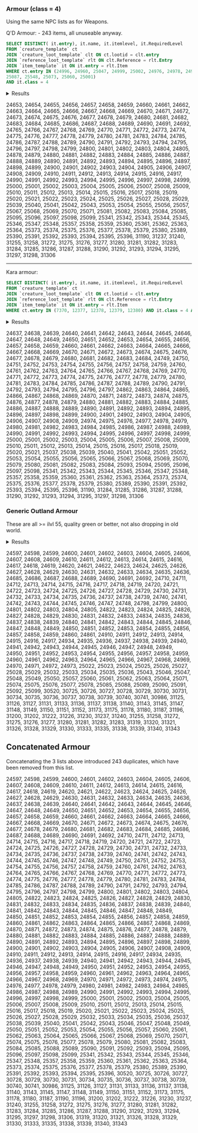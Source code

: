 ### Armour (class = 4)

Using the same NPC lists as for Weapons.

Q'D Armour: - 243 items, all unuseable anyway.
```SQL
SELECT DISTINCT( it.entry), it.name, it.itemlevel, it.RequiredLevel
FROM `creature_template` ct
JOIN `creature_loot_template` clt ON ct.lootid = clt.entry
JOIN `reference_loot_template` rlt ON clt.Reference = rlt.Entry
JOIN `item_template` it ON it.entry = rlt.Item
WHERE ct.entry IN (24996, 24960, 25047, 24999, 25002, 24976, 24978, 24979, 25063, 
25087, 25548, 25073, 25060, 25001)
AND it.class = 4 
```

<details>
<summary>Results</summary>

---
| entry | name | itemlevel | RequiredLevel | 
| ---: | --- | ---: | ---: | 
| 24653 | Consortium Sash | 108 | 66 | 
| 24654 | Consortium Boot | 108 | 66 | 
| 24655 | Consortium Robe | 108 | 66 | 
| 24656 | Consortium Gloves | 108 | 66 | 
| 24657 | Consortium Hood | 108 | 66 | 
| 24658 | Consortium Pants | 108 | 66 | 
| 24659 | Consortium Mantle | 108 | 66 | 
| 24660 | Consortium Bracer | 108 | 66 | 
| 24661 | Shadow Council Chain | 111 | 67 | 
| 24662 | Shadow Council Boots | 111 | 67 | 
| 24663 | Shadow Council Tunic | 111 | 67 | 
| 24664 | Shadow Council Gloves | 111 | 67 | 
| 24665 | Shadow Council Cowl | 111 | 67 | 
| 24666 | Shadow Council Pants | 111 | 67 | 
| 24667 | Shadow Council Mantle | 111 | 67 | 
| 24668 | Shadow Council Bracer | 111 | 67 | 
| 24669 | Eldr'naan Belt | 114 | 68 | 
| 24670 | Eldr'naan Boots | 114 | 68 | 
| 24671 | Eldr'naan Jerkin | 114 | 68 | 
| 24672 | Eldr'naan Gloves | 114 | 68 | 
| 24673 | Eldr'naan Hood | 114 | 68 | 
| 24674 | Eldr'naan Pants | 114 | 68 | 
| 24675 | Eldr'naan Shoulderpads | 114 | 68 | 
| 24676 | Eldr'naan Bracelets | 114 | 68 | 
| 24677 | Archmage Belt | 117 | 69 | 
| 24678 | Archmage Slippers | 117 | 69 | 
| 24679 | Archmage Robe | 117 | 69 | 
| 24680 | Archmage Gloves | 117 | 69 | 
| 24681 | Archmage Headpiece | 117 | 69 | 
| 24682 | Archmage Pants | 117 | 69 | 
| 24683 | Archmage Mantle | 117 | 69 | 
| 24684 | Archmage Bracelets | 117 | 69 | 
| 24685 | Elementalist Belt | 120 | 70 | 
| 24686 | Elementalist Boots | 120 | 70 | 
| 24687 | Elementalist Tunic | 120 | 70 | 
| 24688 | Elementalist Gloves | 120 | 70 | 
| 24689 | Elementalist Skullcap | 120 | 70 | 
| 24690 | Elementalist Leggings | 120 | 70 | 
| 24691 | Elementalist Mantle | 120 | 70 | 
| 24692 | Elementalist Bracelets | 120 | 70 | 
| 24765 | Clefthoof Belt | 108 | 66 | 
| 24766 | Clefthoof Wanderboots | 108 | 66 | 
| 24767 | Clefthoof Hidemantle | 108 | 66 | 
| 24768 | Clefthoof Gloves | 108 | 66 | 
| 24769 | Clefthoof Cover | 108 | 66 | 
| 24770 | Clefthoof Britches | 108 | 66 | 
| 24771 | Clefthoof Shoulderguards | 108 | 66 | 
| 24772 | Clefthoof Bracers | 108 | 66 | 
| 24773 | Boneshredder Belt | 111 | 67 | 
| 24774 | Boneshredder Boots | 111 | 67 | 
| 24775 | Boneshredder Jerkin | 111 | 67 | 
| 24776 | Boneshredder Gloves | 111 | 67 | 
| 24777 | Boneshredder Skullcap | 111 | 67 | 
| 24778 | Boneshredder Britches | 111 | 67 | 
| 24779 | Boneshredder Shoulderguards | 111 | 67 | 
| 24780 | Boneshredder Wristguards | 111 | 67 | 
| 24781 | Murkblood Belt | 114 | 68 | 
| 24783 | Murkblood Boots | 114 | 68 | 
| 24784 | Murkblood Chestpiece | 114 | 68 | 
| 24785 | Murkblood Gloves | 114 | 68 | 
| 24786 | Murkblood Cover | 114 | 68 | 
| 24787 | Murkblood Pants | 114 | 68 | 
| 24788 | Murkblood Shoulderguards | 114 | 68 | 
| 24789 | Murkblood Bracers | 114 | 68 | 
| 24790 | Expedition Girdle | 117 | 69 | 
| 24791 | Expedition Boots | 117 | 69 | 
| 24792 | Expedition Tunic | 117 | 69 | 
| 24793 | Expedition Gloves | 117 | 69 | 
| 24794 | Expedition Hood | 117 | 69 | 
| 24795 | Expedition Pants | 117 | 69 | 
| 24796 | Expedition Shoulderguards | 117 | 69 | 
| 24797 | Expedition Bracers | 117 | 69 | 
| 24798 | Dragonhawk Belt | 120 | 70 | 
| 24799 | Dragonhawk Boots | 120 | 70 | 
| 24800 | Dragonhawk Tunic | 120 | 70 | 
| 24801 | Dragonhawk Gloves | 120 | 70 | 
| 24802 | Dragonhawk Hat | 120 | 70 | 
| 24803 | Dragonhawk Pants | 120 | 70 | 
| 24804 | Dragonhawk Shoulderguards | 120 | 70 | 
| 24805 | Dragonhawk Bands | 120 | 70 | 
| 24878 | Der'izu Belt | 108 | 66 | 
| 24879 | Der'izu Greaves | 108 | 66 | 
| 24880 | Der'izu Chestpiece | 108 | 66 | 
| 24881 | Der'izu Fists | 108 | 66 | 
| 24882 | Der'izu Helm | 108 | 66 | 
| 24883 | Der'izu Legguards | 108 | 66 | 
| 24884 | Der'izu Spaulders | 108 | 66 | 
| 24885 | Der'izu Bracer | 108 | 66 | 
| 24886 | Skettis Belt | 111 | 67 | 
| 24887 | Skettis Footwraps | 111 | 67 | 
| 24888 | Skettis Chestpiece | 111 | 67 | 
| 24889 | Skettis Gauntlets | 111 | 67 | 
| 24890 | Skettis Helmet | 111 | 67 | 
| 24891 | Skettis Legguards | 111 | 67 | 
| 24892 | Skettis Spaulders | 111 | 67 | 
| 24893 | Skettis Bracer | 111 | 67 | 
| 24894 | Sundered Waistband | 114 | 68 | 
| 24895 | Sundered Footwraps | 114 | 68 | 
| 24896 | Sundered Chestpiece | 114 | 68 | 
| 24897 | Sundered Gauntlets | 114 | 68 | 
| 24898 | Sundered Helmet | 114 | 68 | 
| 24899 | Sundered Legguards | 114 | 68 | 
| 24900 | Sundered Spaulders | 114 | 68 | 
| 24901 | Tortured Bracer | 114 | 68 | 
| 24902 | Talhide Stitched-Belt | 117 | 69 | 
| 24903 | Talhide Lined-Boots | 117 | 69 | 
| 24904 | Talhide Chestpiece | 117 | 69 | 
| 24905 | Talhide Lined-Gloves | 117 | 69 | 
| 24906 | Talhide Helmet | 117 | 69 | 
| 24907 | Talhide Lined-Leggings | 117 | 69 | 
| 24908 | Talhide Shoulderguards | 117 | 69 | 
| 24909 | Talhide Lined-Bracers | 117 | 69 | 
| 24910 | Netherstorm Belt | 120 | 70 | 
| 24911 | Netherstorm Greaves | 120 | 70 | 
| 24912 | Netherstorm Chestpiece | 120 | 70 | 
| 24913 | Netherstorm Gauntlets | 120 | 70 | 
| 24914 | Netherstorm Helm | 120 | 70 | 
| 24915 | Netherstorm Legguards | 120 | 70 | 
| 24916 | Netherstorm Shoulderguards | 120 | 70 | 
| 24917 | Netherstorm Bracer | 120 | 70 | 
| 24990 | Warmaul Belt | 108 | 66 | 
| 24991 | Warmaul Greaves | 108 | 66 | 
| 24992 | Warmaul Breastplate | 108 | 66 | 
| 24993 | Warmaul Gloves | 108 | 66 | 
| 24994 | Warmaul Helmet | 108 | 66 | 
| 24995 | Warmaul Legplates | 108 | 66 | 
| 24996 | Warmaul Epaulets | 108 | 66 | 
| 24997 | Warmaul Vambraces | 108 | 66 | 
| 24998 | Bloodfist Girdle | 111 | 67 | 
| 24999 | Bloodfist Greaves | 111 | 67 | 
| 25000 | Bloodfist Breastplate | 111 | 67 | 
| 25001 | Bloodfist Gloves | 111 | 67 | 
| 25002 | Bloodfist Helmet | 111 | 67 | 
| 25003 | Bloodfist Legplates | 111 | 67 | 
| 25004 | Bloodfist Epaulets | 111 | 67 | 
| 25005 | Bloodfist Vambraces | 111 | 67 | 
| 25006 | Conqueror's Girdle | 114 | 68 | 
| 25007 | Conqueror's Greaves | 114 | 68 | 
| 25008 | Conqueror's Breastplate | 114 | 68 | 
| 25009 | Conqueror's Gauntlets | 114 | 68 | 
| 25010 | Conqueror's Helmet | 114 | 68 | 
| 25011 | Conqueror's Legplates | 114 | 68 | 
| 25012 | Conqueror's Epaulets | 114 | 68 | 
| 25013 | Conqueror's Vambraces | 114 | 68 | 
| 25014 | Shattered Hand Belt | 117 | 69 | 
| 25015 | Shattered Hand Sabatons | 117 | 69 | 
| 25016 | Shattered Hand Breastplate | 117 | 69 | 
| 25017 | Shattered Hand Gauntlets | 117 | 69 | 
| 25018 | Shattered Hand Helmet | 117 | 69 | 
| 25019 | Shattered Hand Legplates | 117 | 69 | 
| 25020 | Shattered Hand Epaulets | 117 | 69 | 
| 25021 | Shattered Hand Vambraces | 117 | 69 | 
| 25022 | Warlord's Iron-Girdle | 120 | 70 | 
| 25023 | Warlord's Sabatons | 120 | 70 | 
| 25024 | Warlord's Iron-Breastplate | 120 | 70 | 
| 25025 | Warlord's Iron-Gauntlets | 120 | 70 | 
| 25026 | Warlord's Iron-Helm | 120 | 70 | 
| 25027 | Warlord's Iron-Legplates | 120 | 70 | 
| 25028 | Warlord's Iron-Epaulets | 120 | 70 | 
| 25029 | Warlord's Iron-Vambraces | 120 | 70 | 
| 25039 | Farseer Cloak | 108 | 66 | 
| 25040 | Murkblood Cape | 111 | 67 | 
| 25041 | Ambusher's Cloak | 114 | 68 | 
| 25042 | Nether Cloak | 117 | 69 | 
| 25043 | Amber Cape | 120 | 70 | 
| 25053 | Lazuli Ring | 108 | 66 | 
| 25054 | Sodalite Band | 111 | 67 | 
| 25055 | Alexandrite Ring | 114 | 68 | 
| 25056 | Almandine Ring | 117 | 69 | 
| 25057 | Amber Band | 120 | 70 | 
| 25067 | Diopside Beads | 108 | 66 | 
| 25068 | Kunzite Necklace | 111 | 67 | 
| 25069 | Epidote Stone Necklace | 114 | 68 | 
| 25070 | Coral Beads | 117 | 69 | 
| 25071 | Tanzanite Pendant | 120 | 70 | 
| 25081 | Bayeaux Shield | 108 | 66 | 
| 25082 | Fel-Iron Shield | 111 | 67 | 
| 25083 | Smouldering Shield | 114 | 68 | 
| 25084 | Zeth'Gor Shield | 117 | 69 | 
| 25085 | Dragonscale Shield | 120 | 70 | 
| 25095 | Archmage Orb | 108 | 66 | 
| 25096 | Elementalist Star | 111 | 67 | 
| 25097 | Astralaan Orb | 114 | 68 | 
| 25098 | Tuurik Torch | 117 | 69 | 
| 25099 | Draenei Crystal Rod | 120 | 70 | 
| 25341 | Dilapidated Cloth Belt | 72 | 67 | 
| 25342 | Dilapidated Cloth Boots | 72 | 67 | 
| 25343 | Dilapidated Cloth Bracers | 72 | 67 | 
| 25344 | Dilapidated Cloth Gloves | 72 | 67 | 
| 25345 | Dilapidated Cloth Hat | 72 | 67 | 
| 25346 | Dilapidated Cloth Pants | 72 | 67 | 
| 25347 | Dilapidated Cloth Shoulderpads | 72 | 67 | 
| 25348 | Dilapidated Cloth Vest | 72 | 67 | 
| 25357 | Decaying Leather Armor | 72 | 67 | 
| 25358 | Decaying Leather Belt | 72 | 67 | 
| 25359 | Decaying Leather Boots | 72 | 67 | 
| 25360 | Decaying Leather Bracers | 72 | 67 | 
| 25361 | Decaying Leather Gloves | 72 | 67 | 
| 25362 | Decaying Leather Helmet | 72 | 67 | 
| 25363 | Decaying Leather Pants | 72 | 67 | 
| 25364 | Decaying Leather Shoulderpads | 72 | 67 | 
| 25373 | Corroded Mail Armor | 72 | 67 | 
| 25374 | Corroded Mail Belt | 72 | 67 | 
| 25375 | Corroded Mail Boots | 72 | 67 | 
| 25376 | Corroded Mail Bracers | 72 | 67 | 
| 25377 | Corroded Mail Circlet | 72 | 67 | 
| 25378 | Corroded Mail Gloves | 72 | 67 | 
| 25379 | Corroded Mail Pants | 72 | 67 | 
| 25380 | Corroded Mail Shoulderpads | 72 | 67 | 
| 25389 | Deteriorating Plate Belt | 72 | 67 | 
| 25390 | Deteriorating Plate Boots | 72 | 67 | 
| 25391 | Deteriorating Plate Bracers | 72 | 67 | 
| 25392 | Deteriorating Plate Chestpiece | 72 | 67 | 
| 25393 | Deteriorating Plate Gloves | 72 | 67 | 
| 25394 | Deteriorating Plate Helmet | 72 | 67 | 
| 25395 | Deteriorating Plate Pants | 72 | 67 | 
| 25396 | Deteriorating Plate Shoulderpads | 72 | 67 | 
| 31190 | The Dreamer's Shoulderpads | 97 | 68 | 
| 31237 | Elekk Hide Leggings | 103 | 66 | 
| 31240 | Scales of the Beast | 103 | 66 | 
| 31255 | Cloak of the Craft | 103 | 66 | 
| 31258 | Band of Sorrow | 103 | 66 | 
| 31272 | Crown of Endless Knowledge | 103 | 66 | 
| 31275 | Necklace of Trophies | 106 | 67 | 
| 31276 | Boots of Zealotry | 106 | 67 | 
| 31277 | Pathfinder's Band | 106 | 67 | 
| 31280 | Thundercaller's Gauntlets | 106 | 67 | 
| 31281 | Mask of Veiled Death | 106 | 67 | 
| 31282 | Shroud of Spiritual Purity | 106 | 67 | 
| 31283 | Sash of Sealed Fate | 106 | 67 | 
| 31284 | Bracers of Recklessness | 109 | 68 | 
| 31285 | Chestguard of the Talon | 109 | 68 | 
| 31286 | Breastplate of Rapid Striking | 109 | 68 | 
| 31287 | Draenei Honor Guard Shield | 109 | 68 | 
| 31288 | The Master's Treads | 109 | 68 | 
| 31290 | Band of Dominion | 109 | 70 | 
| 31292 | Crystal Pulse Shield | 112 | 69 | 
| 31293 | Girdle of Gale Force | 112 | 69 | 
| 31294 | Pauldrons of Surging Mana | 112 | 69 | 
| 31295 | Chestguard of the Dark Stalker | 112 | 69 | 
| 31297 | Robe of the Crimson Order | 112 | 69 | 
| 31298 | Legguards of the Shattered Hand | 115 | 70 | 
| 31306 | Leggings of the Sacred Crest | 115 | 70 | 

</details>

24653, 24654, 24655, 24656, 24657, 24658, 24659, 24660, 24661, 24662, 24663, 24664, 24665, 24666, 24667, 24668, 24669, 24670, 24671, 24672, 24673, 24674, 24675, 24676, 24677, 24678, 24679, 24680, 24681, 24682, 24683, 24684, 24685, 24686, 24687, 24688, 24689, 24690, 24691, 24692, 24765, 24766, 24767, 24768, 24769, 24770, 24771, 24772, 24773, 24774, 24775, 24776, 24777, 24778, 24779, 24780, 24781, 24783, 24784, 24785, 24786, 24787, 24788, 24789, 24790, 24791, 24792, 24793, 24794, 24795, 24796, 24797, 24798, 24799, 24800, 24801, 24802, 24803, 24804, 24805, 24878, 24879, 24880, 24881, 24882, 24883, 24884, 24885, 24886, 24887, 24888, 24889, 24890, 24891, 24892, 24893, 24894, 24895, 24896, 24897, 24898, 24899, 24900, 24901, 24902, 24903, 24904, 24905, 24906, 24907, 24908, 24909, 24910, 24911, 24912, 24913, 24914, 24915, 24916, 24917, 24990, 24991, 24992, 24993, 24994, 24995, 24996, 24997, 24998, 24999, 25000, 25001, 25002, 25003, 25004, 25005, 25006, 25007, 25008, 25009, 25010, 25011, 25012, 25013, 25014, 25015, 25016, 25017, 25018, 25019, 25020, 25021, 25022, 25023, 25024, 25025, 25026, 25027, 25028, 25029, 25039, 25040, 25041, 25042, 25043, 25053, 25054, 25055, 25056, 25057, 25067, 25068, 25069, 25070, 25071, 25081, 25082, 25083, 25084, 25085, 25095, 25096, 25097, 25098, 25099, 25341, 25342, 25343, 25344, 25345, 25346, 25347, 25348, 25357, 25358, 25359, 25360, 25361, 25362, 25363, 25364, 25373, 25374, 25375, 25376, 25377, 25378, 25379, 25380, 25389, 25390, 25391, 25392, 25393, 25394, 25395, 25396, 31190, 31237, 31240, 31255, 31258, 31272, 31275, 31276, 31277, 31280, 31281, 31282, 31283, 31284, 31285, 31286, 31287, 31288, 31290, 31292, 31293, 31294, 31295, 31297, 31298, 31306

<hr>

Kara armour:
```SQL
SELECT DISTINCT( it.entry), it.name, it.itemlevel, it.RequiredLevel
FROM `creature_template` ct
JOIN `creature_loot_template` clt ON ct.lootid = clt.entry
JOIN `reference_loot_template` rlt ON clt.Reference = rlt.Entry
JOIN `item_template` it ON it.entry = rlt.Item
WHERE ct.entry IN (7370, 12377, 12378, 12379, 12380) AND it.class = 4 AND it.entry >= 24637
```

<details>
<summary>Results</summary>

---
| entry | name | itemlevel | RequiredLevel | 
| ---: | --- | ---: | ---: | 
| 24637 | Mistyreed Belt | 102 | 64 | 
| 24638 | Mistyreed Boots | 102 | 64 | 
| 24639 | Mistyreed Tunic | 102 | 64 | 
| 24640 | Mistyreed Gloves | 102 | 64 | 
| 24641 | Mistyreed Hood | 102 | 64 | 
| 24642 | Mistyreed Pants | 102 | 64 | 
| 24643 | Mistyreed Shoulderpads | 102 | 64 | 
| 24644 | Mistyreed Bracers | 102 | 64 | 
| 24645 | Astralaan Belt | 105 | 65 | 
| 24646 | Astralaan Boots | 105 | 65 | 
| 24647 | Astralaan Robe | 105 | 65 | 
| 24648 | Astralaan Gloves | 105 | 65 | 
| 24649 | Astralaan Headdress | 105 | 65 | 
| 24650 | Astralaan Pants | 105 | 65 | 
| 24651 | Astralaan Shoulderpads | 105 | 65 | 
| 24652 | Astralaan Bracer | 105 | 65 | 
| 24653 | Consortium Sash | 108 | 66 | 
| 24654 | Consortium Boot | 108 | 66 | 
| 24655 | Consortium Robe | 108 | 66 | 
| 24656 | Consortium Gloves | 108 | 66 | 
| 24657 | Consortium Hood | 108 | 66 | 
| 24658 | Consortium Pants | 108 | 66 | 
| 24659 | Consortium Mantle | 108 | 66 | 
| 24660 | Consortium Bracer | 108 | 66 | 
| 24661 | Shadow Council Chain | 111 | 67 | 
| 24662 | Shadow Council Boots | 111 | 67 | 
| 24663 | Shadow Council Tunic | 111 | 67 | 
| 24664 | Shadow Council Gloves | 111 | 67 | 
| 24665 | Shadow Council Cowl | 111 | 67 | 
| 24666 | Shadow Council Pants | 111 | 67 | 
| 24667 | Shadow Council Mantle | 111 | 67 | 
| 24668 | Shadow Council Bracer | 111 | 67 | 
| 24669 | Eldr'naan Belt | 114 | 68 | 
| 24670 | Eldr'naan Boots | 114 | 68 | 
| 24671 | Eldr'naan Jerkin | 114 | 68 | 
| 24672 | Eldr'naan Gloves | 114 | 68 | 
| 24673 | Eldr'naan Hood | 114 | 68 | 
| 24674 | Eldr'naan Pants | 114 | 68 | 
| 24675 | Eldr'naan Shoulderpads | 114 | 68 | 
| 24676 | Eldr'naan Bracelets | 114 | 68 | 
| 24677 | Archmage Belt | 117 | 69 | 
| 24678 | Archmage Slippers | 117 | 69 | 
| 24679 | Archmage Robe | 117 | 69 | 
| 24680 | Archmage Gloves | 117 | 69 | 
| 24681 | Archmage Headpiece | 117 | 69 | 
| 24682 | Archmage Pants | 117 | 69 | 
| 24683 | Archmage Mantle | 117 | 69 | 
| 24684 | Archmage Bracelets | 117 | 69 | 
| 24749 | Daggerfen Belt | 102 | 64 | 
| 24750 | Daggerfen Boots | 102 | 64 | 
| 24751 | Daggerfen Battlevest | 102 | 64 | 
| 24752 | Daggerfen Gloves | 102 | 64 | 
| 24753 | Daggerfen Cowl | 102 | 64 | 
| 24754 | Daggerfen Stitchpants | 102 | 64 | 
| 24755 | Daggerfen Pauldrons | 102 | 64 | 
| 24756 | Daggerfen Bindings | 102 | 64 | 
| 24757 | Umbrafen Waistband | 105 | 65 | 
| 24758 | Umbrafen Boots | 105 | 65 | 
| 24759 | Umbrafen Tunic | 105 | 65 | 
| 24760 | Umbrafen Gloves | 105 | 65 | 
| 24761 | Umbrafen Cap | 105 | 65 | 
| 24762 | Umbrafen Britches | 105 | 65 | 
| 24763 | Umbrafen Shoulderguards | 105 | 65 | 
| 24764 | Umbrafen Bindings | 105 | 65 | 
| 24765 | Clefthoof Belt | 108 | 66 | 
| 24766 | Clefthoof Wanderboots | 108 | 66 | 
| 24767 | Clefthoof Hidemantle | 108 | 66 | 
| 24768 | Clefthoof Gloves | 108 | 66 | 
| 24769 | Clefthoof Cover | 108 | 66 | 
| 24770 | Clefthoof Britches | 108 | 66 | 
| 24771 | Clefthoof Shoulderguards | 108 | 66 | 
| 24772 | Clefthoof Bracers | 108 | 66 | 
| 24773 | Boneshredder Belt | 111 | 67 | 
| 24774 | Boneshredder Boots | 111 | 67 | 
| 24775 | Boneshredder Jerkin | 111 | 67 | 
| 24776 | Boneshredder Gloves | 111 | 67 | 
| 24777 | Boneshredder Skullcap | 111 | 67 | 
| 24778 | Boneshredder Britches | 111 | 67 | 
| 24779 | Boneshredder Shoulderguards | 111 | 67 | 
| 24780 | Boneshredder Wristguards | 111 | 67 | 
| 24781 | Murkblood Belt | 114 | 68 | 
| 24783 | Murkblood Boots | 114 | 68 | 
| 24784 | Murkblood Chestpiece | 114 | 68 | 
| 24785 | Murkblood Gloves | 114 | 68 | 
| 24786 | Murkblood Cover | 114 | 68 | 
| 24787 | Murkblood Pants | 114 | 68 | 
| 24788 | Murkblood Shoulderguards | 114 | 68 | 
| 24789 | Murkblood Bracers | 114 | 68 | 
| 24790 | Expedition Girdle | 117 | 69 | 
| 24791 | Expedition Boots | 117 | 69 | 
| 24792 | Expedition Tunic | 117 | 69 | 
| 24793 | Expedition Gloves | 117 | 69 | 
| 24794 | Expedition Hood | 117 | 69 | 
| 24795 | Expedition Pants | 117 | 69 | 
| 24796 | Expedition Shoulderguards | 117 | 69 | 
| 24797 | Expedition Bracers | 117 | 69 | 
| 24862 | Blood Knight Girdle | 102 | 64 | 
| 24863 | Blood Knight Boots | 102 | 64 | 
| 24864 | Blood Knight Breastplate | 102 | 64 | 
| 24865 | Blood Knight Gauntlets | 102 | 64 | 
| 24866 | Blood Knight Helm | 102 | 64 | 
| 24867 | Blood Knight Greaves | 102 | 64 | 
| 24868 | Blood Knight Pauldrons | 102 | 64 | 
| 24869 | Blood Knight Bracers | 102 | 64 | 
| 24870 | Ironspine Belt | 105 | 65 | 
| 24871 | Ironspine Greaves | 105 | 65 | 
| 24872 | Ironspine Chain Vest | 105 | 65 | 
| 24873 | Ironspine Gloves | 105 | 65 | 
| 24874 | Ironspine Helm | 105 | 65 | 
| 24875 | Ironspine Legguards | 105 | 65 | 
| 24876 | Ironspine Shoulderguards | 105 | 65 | 
| 24877 | Ironspine Bracelets | 105 | 65 | 
| 24878 | Der'izu Belt | 108 | 66 | 
| 24879 | Der'izu Greaves | 108 | 66 | 
| 24880 | Der'izu Chestpiece | 108 | 66 | 
| 24881 | Der'izu Fists | 108 | 66 | 
| 24882 | Der'izu Helm | 108 | 66 | 
| 24883 | Der'izu Legguards | 108 | 66 | 
| 24884 | Der'izu Spaulders | 108 | 66 | 
| 24885 | Der'izu Bracer | 108 | 66 | 
| 24886 | Skettis Belt | 111 | 67 | 
| 24887 | Skettis Footwraps | 111 | 67 | 
| 24888 | Skettis Chestpiece | 111 | 67 | 
| 24889 | Skettis Gauntlets | 111 | 67 | 
| 24890 | Skettis Helmet | 111 | 67 | 
| 24891 | Skettis Legguards | 111 | 67 | 
| 24892 | Skettis Spaulders | 111 | 67 | 
| 24893 | Skettis Bracer | 111 | 67 | 
| 24894 | Sundered Waistband | 114 | 68 | 
| 24895 | Sundered Footwraps | 114 | 68 | 
| 24896 | Sundered Chestpiece | 114 | 68 | 
| 24897 | Sundered Gauntlets | 114 | 68 | 
| 24898 | Sundered Helmet | 114 | 68 | 
| 24899 | Sundered Legguards | 114 | 68 | 
| 24900 | Sundered Spaulders | 114 | 68 | 
| 24901 | Tortured Bracer | 114 | 68 | 
| 24902 | Talhide Stitched-Belt | 117 | 69 | 
| 24903 | Talhide Lined-Boots | 117 | 69 | 
| 24904 | Talhide Chestpiece | 117 | 69 | 
| 24905 | Talhide Lined-Gloves | 117 | 69 | 
| 24906 | Talhide Helmet | 117 | 69 | 
| 24907 | Talhide Lined-Leggings | 117 | 69 | 
| 24908 | Talhide Shoulderguards | 117 | 69 | 
| 24909 | Talhide Lined-Bracers | 117 | 69 | 
| 24974 | Reaver Girdle | 102 | 64 | 
| 24975 | Reaver Greaves | 102 | 64 | 
| 24976 | Reaver Armor | 102 | 64 | 
| 24977 | Reaver Gloves | 102 | 64 | 
| 24978 | Reaver Helmet | 102 | 64 | 
| 24979 | Reaver Legplates | 102 | 64 | 
| 24980 | Reaver Epaulets | 102 | 64 | 
| 24981 | Reaver Bracers | 102 | 64 | 
| 24982 | Boulderfist Belt | 105 | 65 | 
| 24983 | Boulderfist Greaves | 105 | 65 | 
| 24984 | Boulderfist Armor | 105 | 65 | 
| 24985 | Boulderfist Gloves | 105 | 65 | 
| 24986 | Boulderfist Helm | 105 | 65 | 
| 24987 | Boulderfist Legplates | 105 | 65 | 
| 24988 | Boulderfist Epaulets | 105 | 65 | 
| 24989 | Boulderfist Bracers | 105 | 65 | 
| 24990 | Warmaul Belt | 108 | 66 | 
| 24991 | Warmaul Greaves | 108 | 66 | 
| 24992 | Warmaul Breastplate | 108 | 66 | 
| 24993 | Warmaul Gloves | 108 | 66 | 
| 24994 | Warmaul Helmet | 108 | 66 | 
| 24995 | Warmaul Legplates | 108 | 66 | 
| 24996 | Warmaul Epaulets | 108 | 66 | 
| 24997 | Warmaul Vambraces | 108 | 66 | 
| 24998 | Bloodfist Girdle | 111 | 67 | 
| 24999 | Bloodfist Greaves | 111 | 67 | 
| 25000 | Bloodfist Breastplate | 111 | 67 | 
| 25001 | Bloodfist Gloves | 111 | 67 | 
| 25002 | Bloodfist Helmet | 111 | 67 | 
| 25003 | Bloodfist Legplates | 111 | 67 | 
| 25004 | Bloodfist Epaulets | 111 | 67 | 
| 25005 | Bloodfist Vambraces | 111 | 67 | 
| 25006 | Conqueror's Girdle | 114 | 68 | 
| 25007 | Conqueror's Greaves | 114 | 68 | 
| 25008 | Conqueror's Breastplate | 114 | 68 | 
| 25009 | Conqueror's Gauntlets | 114 | 68 | 
| 25010 | Conqueror's Helmet | 114 | 68 | 
| 25011 | Conqueror's Legplates | 114 | 68 | 
| 25012 | Conqueror's Epaulets | 114 | 68 | 
| 25013 | Conqueror's Vambraces | 114 | 68 | 
| 25014 | Shattered Hand Belt | 117 | 69 | 
| 25015 | Shattered Hand Sabatons | 117 | 69 | 
| 25016 | Shattered Hand Breastplate | 117 | 69 | 
| 25017 | Shattered Hand Gauntlets | 117 | 69 | 
| 25018 | Shattered Hand Helmet | 117 | 69 | 
| 25019 | Shattered Hand Legplates | 117 | 69 | 
| 25020 | Shattered Hand Epaulets | 117 | 69 | 
| 25021 | Shattered Hand Vambraces | 117 | 69 | 
| 25037 | Patched Cape | 102 | 64 | 
| 25038 | Forest Shroud | 105 | 65 | 
| 25039 | Farseer Cloak | 108 | 66 | 
| 25040 | Murkblood Cape | 111 | 67 | 
| 25041 | Ambusher's Cloak | 114 | 68 | 
| 25042 | Nether Cloak | 117 | 69 | 
| 25051 | Blue Topaz Band | 102 | 64 | 
| 25052 | Hauyne Ring | 105 | 65 | 
| 25053 | Lazuli Ring | 108 | 66 | 
| 25054 | Sodalite Band | 111 | 67 | 
| 25055 | Alexandrite Ring | 114 | 68 | 
| 25056 | Almandine Ring | 117 | 69 | 
| 25065 | Turquoise Brooch | 102 | 64 | 
| 25066 | Pink Sapphire Necklace | 105 | 65 | 
| 25067 | Diopside Beads | 108 | 66 | 
| 25068 | Kunzite Necklace | 111 | 67 | 
| 25069 | Epidote Stone Necklace | 114 | 68 | 
| 25070 | Coral Beads | 117 | 69 | 
| 25079 | Outland Shield | 102 | 64 | 
| 25080 | Spell-Breaker Shield | 105 | 65 | 
| 25081 | Bayeaux Shield | 108 | 66 | 
| 25082 | Fel-Iron Shield | 111 | 67 | 
| 25083 | Smouldering Shield | 114 | 68 | 
| 25084 | Zeth'Gor Shield | 117 | 69 | 
| 25093 | Shadow Council Orb | 102 | 64 | 
| 25094 | Eldr'naan Scepter | 105 | 65 | 
| 25095 | Archmage Orb | 108 | 66 | 
| 25096 | Elementalist Star | 111 | 67 | 
| 25097 | Astralaan Orb | 114 | 68 | 
| 25098 | Tuurik Torch | 117 | 69 | 
| 25341 | Dilapidated Cloth Belt | 72 | 67 | 
| 25342 | Dilapidated Cloth Boots | 72 | 67 | 
| 25343 | Dilapidated Cloth Bracers | 72 | 67 | 
| 25344 | Dilapidated Cloth Gloves | 72 | 67 | 
| 25345 | Dilapidated Cloth Hat | 72 | 67 | 
| 25346 | Dilapidated Cloth Pants | 72 | 67 | 
| 25347 | Dilapidated Cloth Shoulderpads | 72 | 67 | 
| 25348 | Dilapidated Cloth Vest | 72 | 67 | 
| 25357 | Decaying Leather Armor | 72 | 67 | 
| 25358 | Decaying Leather Belt | 72 | 67 | 
| 25359 | Decaying Leather Boots | 72 | 67 | 
| 25360 | Decaying Leather Bracers | 72 | 67 | 
| 25361 | Decaying Leather Gloves | 72 | 67 | 
| 25362 | Decaying Leather Helmet | 72 | 67 | 
| 25363 | Decaying Leather Pants | 72 | 67 | 
| 25364 | Decaying Leather Shoulderpads | 72 | 67 | 
| 25373 | Corroded Mail Armor | 72 | 67 | 
| 25374 | Corroded Mail Belt | 72 | 67 | 
| 25375 | Corroded Mail Boots | 72 | 67 | 
| 25376 | Corroded Mail Bracers | 72 | 67 | 
| 25377 | Corroded Mail Circlet | 72 | 67 | 
| 25378 | Corroded Mail Gloves | 72 | 67 | 
| 25379 | Corroded Mail Pants | 72 | 67 | 
| 25380 | Corroded Mail Shoulderpads | 72 | 67 | 
| 25389 | Deteriorating Plate Belt | 72 | 67 | 
| 25390 | Deteriorating Plate Boots | 72 | 67 | 
| 25391 | Deteriorating Plate Bracers | 72 | 67 | 
| 25392 | Deteriorating Plate Chestpiece | 72 | 67 | 
| 25393 | Deteriorating Plate Gloves | 72 | 67 | 
| 25394 | Deteriorating Plate Helmet | 72 | 67 | 
| 25395 | Deteriorating Plate Pants | 72 | 67 | 
| 25396 | Deteriorating Plate Shoulderpads | 72 | 67 | 
| 31190 | The Dreamer's Shoulderpads | 97 | 68 | 
| 31284 | Bracers of Recklessness | 109 | 68 | 
| 31285 | Chestguard of the Talon | 109 | 68 | 
| 31286 | Breastplate of Rapid Striking | 109 | 68 | 
| 31287 | Draenei Honor Guard Shield | 109 | 68 | 
| 31288 | The Master's Treads | 109 | 68 | 
| 31290 | Band of Dominion | 109 | 70 | 
| 31292 | Crystal Pulse Shield | 112 | 69 | 
| 31293 | Girdle of Gale Force | 112 | 69 | 
| 31294 | Pauldrons of Surging Mana | 112 | 69 | 
| 31295 | Chestguard of the Dark Stalker | 112 | 69 | 
| 31297 | Robe of the Crimson Order | 112 | 69 | 
| 31298 | Legguards of the Shattered Hand | 115 | 70 | 
| 31306 | Leggings of the Sacred Crest | 115 | 70 | 

</details>

24637, 24638, 24639, 24640, 24641, 24642, 24643, 24644, 24645, 24646, 24647, 24648, 24649, 24650, 24651, 24652, 24653, 24654, 24655, 24656, 24657, 24658, 24659, 24660, 24661, 24662, 24663, 24664, 24665, 24666, 24667, 24668, 24669, 24670, 24671, 24672, 24673, 24674, 24675, 24676, 24677, 24678, 24679, 24680, 24681, 24682, 24683, 24684, 24749, 24750, 24751, 24752, 24753, 24754, 24755, 24756, 24757, 24758, 24759, 24760, 24761, 24762, 24763, 24764, 24765, 24766, 24767, 24768, 24769, 24770, 24771, 24772, 24773, 24774, 24775, 24776, 24777, 24778, 24779, 24780, 24781, 24783, 24784, 24785, 24786, 24787, 24788, 24789, 24790, 24791, 24792, 24793, 24794, 24795, 24796, 24797, 24862, 24863, 24864, 24865, 24866, 24867, 24868, 24869, 24870, 24871, 24872, 24873, 24874, 24875, 24876, 24877, 24878, 24879, 24880, 24881, 24882, 24883, 24884, 24885, 24886, 24887, 24888, 24889, 24890, 24891, 24892, 24893, 24894, 24895, 24896, 24897, 24898, 24899, 24900, 24901, 24902, 24903, 24904, 24905, 24906, 24907, 24908, 24909, 24974, 24975, 24976, 24977, 24978, 24979, 24980, 24981, 24982, 24983, 24984, 24985, 24986, 24987, 24988, 24989, 24990, 24991, 24992, 24993, 24994, 24995, 24996, 24997, 24998, 24999, 25000, 25001, 25002, 25003, 25004, 25005, 25006, 25007, 25008, 25009, 25010, 25011, 25012, 25013, 25014, 25015, 25016, 25017, 25018, 25019, 25020, 25021, 25037, 25038, 25039, 25040, 25041, 25042, 25051, 25052, 25053, 25054, 25055, 25056, 25065, 25066, 25067, 25068, 25069, 25070, 25079, 25080, 25081, 25082, 25083, 25084, 25093, 25094, 25095, 25096, 25097, 25098, 25341, 25342, 25343, 25344, 25345, 25346, 25347, 25348, 25357, 25358, 25359, 25360, 25361, 25362, 25363, 25364, 25373, 25374, 25375, 25376, 25377, 25378, 25379, 25380, 25389, 25390, 25391, 25392, 25393, 25394, 25395, 25396, 31190, 31284, 31285, 31286, 31287, 31288, 31290, 31292, 31293, 31294, 31295, 31297, 31298, 31306

### Generic Outland Armour
These are all >= ilvl 55, quality green or better, not also dropping in old world.

<details>
<summary>Results</summary>
  
---
| entry | name | RequiredLevel | 
| ---: | --- | ---: | 
| 24597 | Starfire Sash | 59 | 
| 24598 | Starfire Sandals | 59 | 
| 24599 | Starfire Vest | 59 | 
| 24600 | Starfire Gloves | 59 | 
| 24601 | Starfire Circlet | 59 | 
| 24602 | Starfire Trousers | 59 | 
| 24603 | Starfire Mantle | 59 | 
| 24604 | Starfire Wristwraps | 59 | 
| 24605 | Laughing Skull Waistguard | 60 | 
| 24606 | Laughing Skull Boot | 60 | 
| 24607 | Laughing Skull Tunic | 60 | 
| 24608 | Laughing Skull Gloves | 60 | 
| 24609 | Laughing Skull Cap | 60 | 
| 24610 | Laughing Skull Pants | 60 | 
| 24611 | Laughing Skull Shoulderpads | 60 | 
| 24612 | Laughing Skull Bracelets | 60 | 
| 24613 | Vindicator Belt | 61 | 
| 24614 | Vindicator Boots | 61 | 
| 24615 | Vindicator Tunic | 61 | 
| 24616 | Vindicator Gloves | 61 | 
| 24617 | Vindicator Cap | 61 | 
| 24618 | Vindicator Pants | 61 | 
| 24619 | Vindicator Shoulderpads | 61 | 
| 24620 | Vindicator Bracers | 61 | 
| 24621 | Slavehandler Belt | 62 | 
| 24622 | Slavehandler Footpads | 62 | 
| 24623 | Slavehandler Jerkin | 62 | 
| 24624 | Slavehandler Handwraps | 62 | 
| 24625 | Slavehandler Cap | 62 | 
| 24626 | Slavehandler Pants | 62 | 
| 24627 | Slavehandler Amice | 62 | 
| 24628 | Slavehandler Wristguards | 62 | 
| 24629 | Feralfen Sash | 63 | 
| 24630 | Feralfen Sandals | 63 | 
| 24631 | Feralfen Jerkin | 63 | 
| 24632 | Feralfen Hand | 63 | 
| 24633 | Feralfen Hood | 63 | 
| 24634 | Feralfen Pants | 63 | 
| 24635 | Feralfen Amice | 63 | 
| 24636 | Feralfen Cuffs | 63 | 
| 24685 | Elementalist Belt | 70 | 
| 24686 | Elementalist Boots | 70 | 
| 24687 | Elementalist Tunic | 70 | 
| 24688 | Elementalist Gloves | 70 | 
| 24689 | Elementalist Skullcap | 70 | 
| 24690 | Elementalist Leggings | 70 | 
| 24691 | Elementalist Mantle | 70 | 
| 24692 | Elementalist Bracelets | 70 | 
| 24710 | Vengeance Boots | 59 | 
| 24711 | Vengeance Chestpiece | 59 | 
| 24712 | Vengeance Gloves | 59 | 
| 24713 | Vengeance Helm | 59 | 
| 24714 | Vengeance Legguards | 59 | 
| 24715 | Vengeance Pauldrons | 59 | 
| 24716 | Vengeance Bands | 59 | 
| 24717 | Dreghood Belt | 60 | 
| 24718 | Dreghood Boots | 60 | 
| 24719 | Dreghood Chestpiece | 60 | 
| 24720 | Dreghood Gloves | 60 | 
| 24721 | Dreghood Cowl | 60 | 
| 24722 | Dreghood Trousers | 60 | 
| 24723 | Dreghood Pauldrons | 60 | 
| 24724 | Dreghood Bands | 60 | 
| 24725 | Dementia Cord | 61 | 
| 24726 | Dementia Boots | 61 | 
| 24727 | Dementia Vest | 61 | 
| 24728 | Dementia Gloves | 61 | 
| 24729 | Dementia Hood | 61 | 
| 24730 | Dementia Trousers | 61 | 
| 24731 | Dementia Shoulderguards | 61 | 
| 24732 | Dementia Armguards | 61 | 
| 24733 | Sunroc Waistband | 62 | 
| 24734 | Sunroc Boots | 62 | 
| 24735 | Sunroc Chestpiece | 62 | 
| 24736 | Sunroc Gloves | 62 | 
| 24737 | Sunroc Mask | 62 | 
| 24738 | Sunroc Pants | 62 | 
| 24739 | Sunroc Shoulderguards | 62 | 
| 24740 | Sunroc Armguards | 62 | 
| 24741 | Ranger Belt | 63 | 
| 24742 | Ranger Boots | 63 | 
| 24743 | Ranger Jerkin | 63 | 
| 24744 | Ranger Gloves | 63 | 
| 24745 | Ranger Hat | 63 | 
| 24746 | Ranger Pants | 63 | 
| 24747 | Ranger Pauldrons | 63 | 
| 24748 | Ranger Armguards | 63 | 
| 24798 | Dragonhawk Belt | 70 | 
| 24799 | Dragonhawk Boots | 70 | 
| 24800 | Dragonhawk Tunic | 70 | 
| 24801 | Dragonhawk Gloves | 70 | 
| 24802 | Dragonhawk Hat | 70 | 
| 24803 | Dragonhawk Pants | 70 | 
| 24804 | Dragonhawk Shoulderguards | 70 | 
| 24805 | Dragonhawk Bands | 70 | 
| 24822 | Netherstalker Belt | 59 | 
| 24823 | Netherstalker Greaves | 59 | 
| 24824 | Netherstalker Armor | 59 | 
| 24825 | Netherstalker Gloves | 59 | 
| 24826 | Netherstalker Helmet | 59 | 
| 24827 | Netherstalker Legguards | 59 | 
| 24828 | Netherstalker Mantle | 59 | 
| 24829 | Netherstalker Bracer | 59 | 
| 24830 | Nexus-Strider Belt | 60 | 
| 24831 | Nexus-Strider Greaves | 60 | 
| 24832 | Nexus-Strider Breastplate | 60 | 
| 24833 | Nexus-Strider Gloves | 60 | 
| 24834 | Nexus-Strider Helmet | 60 | 
| 24835 | Nexus-Strider Legwraps | 60 | 
| 24836 | Nexus-Strider Mantle | 60 | 
| 24837 | Nexus-Strider Bracer | 60 | 
| 24838 | Wrathfin Waistband | 61 | 
| 24839 | Wrathfin Greaves | 61 | 
| 24840 | Wrathfin Armor | 61 | 
| 24841 | Wrathfin Gloves | 61 | 
| 24842 | Wrathfin Helmet | 61 | 
| 24843 | Wrathfin Legguards | 61 | 
| 24844 | Wrathfin Mantle | 61 | 
| 24845 | Wrathfin Bindings | 61 | 
| 24846 | Fenclaw Waistband | 62 | 
| 24847 | Fenclaw Footwraps | 62 | 
| 24848 | Fenclaw Armor | 62 | 
| 24849 | Fenclaw Fists | 62 | 
| 24850 | Fenclaw Helm | 62 | 
| 24851 | Fenclaw Legguards | 62 | 
| 24852 | Fenclaw Mantle | 62 | 
| 24853 | Fenclaw Bindings | 62 | 
| 24854 | Marshcreeper Belt | 63 | 
| 24855 | Marshcreeper Sludgeboots | 63 | 
| 24856 | Marshcreeper Fen-Vest | 63 | 
| 24857 | Marshcreeper Gloves | 63 | 
| 24858 | Marshcreeper Helm | 63 | 
| 24859 | Marshcreeper Leggings | 63 | 
| 24860 | Marshcreeper Mantle | 63 | 
| 24861 | Marshcreeper Bracelets | 63 | 
| 24910 | Netherstorm Belt | 70 | 
| 24911 | Netherstorm Greaves | 70 | 
| 24912 | Netherstorm Chestpiece | 70 | 
| 24913 | Netherstorm Gauntlets | 70 | 
| 24914 | Netherstorm Helm | 70 | 
| 24915 | Netherstorm Legguards | 70 | 
| 24916 | Netherstorm Shoulderguards | 70 | 
| 24917 | Netherstorm Bracer | 70 | 
| 24934 | Darkcrest Belt | 59 | 
| 24935 | Darkcrest Sabatons | 59 | 
| 24936 | Darkcrest Breastplate | 59 | 
| 24937 | Darkcrest Gauntlets | 59 | 
| 24938 | Darkcrest Helm | 59 | 
| 24939 | Darkcrest Legguards | 59 | 
| 24940 | Darkcrest Pauldrons | 59 | 
| 24941 | Darkcrest Bracers | 59 | 
| 24942 | Bloodscale Belt | 60 | 
| 24943 | Bloodscale Sabatons | 60 | 
| 24944 | Bloodscale Breastplate | 60 | 
| 24945 | Bloodscale Gauntlets | 60 | 
| 24946 | Bloodscale Helm | 60 | 
| 24947 | Bloodscale Legguards | 60 | 
| 24948 | Bloodscale Pauldrons | 60 | 
| 24949 | Bloodscale Bracers | 60 | 
| 24950 | Bogslayer Belt | 61 | 
| 24951 | Bogslayer Sabatons | 61 | 
| 24952 | Bogslayer Breastplate | 61 | 
| 24953 | Bogslayer Gauntlets | 61 | 
| 24954 | Bogslayer Helm | 61 | 
| 24955 | Bogslayer Legplates | 61 | 
| 24956 | Bogslayer Pauldrons | 61 | 
| 24957 | Bogslayer Bracers | 61 | 
| 24958 | Khan'aish Girdle | 62 | 
| 24959 | Khan'aish Greaves | 62 | 
| 24960 | Khan'aish Breastplate | 62 | 
| 24961 | Khan'aish Gloves | 62 | 
| 24962 | Khan'aish Helmet | 62 | 
| 24963 | Khan'aish Legplates | 62 | 
| 24964 | Khan'aish Epaulets | 62 | 
| 24965 | Khan'aish Bracers | 62 | 
| 24966 | Talonguard Girdle | 63 | 
| 24967 | Talonguard Greaves | 63 | 
| 24968 | Talonguard Armor | 63 | 
| 24969 | Talonguard Gloves | 63 | 
| 24970 | Talonguard Helmet | 63 | 
| 24971 | Talonguard Legplates | 63 | 
| 24972 | Talonguard Epaulets | 63 | 
| 24973 | Talonguard Bracers | 63 | 
| 25022 | Warlord's Iron-Girdle | 70 | 
| 25023 | Warlord's Sabatons | 70 | 
| 25024 | Warlord's Iron-Breastplate | 70 | 
| 25025 | Warlord's Iron-Gauntlets | 70 | 
| 25026 | Warlord's Iron-Helm | 70 | 
| 25027 | Warlord's Iron-Legplates | 70 | 
| 25028 | Warlord's Iron-Epaulets | 70 | 
| 25029 | Warlord's Iron-Vambraces | 70 | 
| 25032 | Hellfire Cloak | 59 | 
| 25033 | Scavenger's Cloak | 60 | 
| 25034 | Elementalist Cloak | 61 | 
| 25035 | Silver-Lined Cloak | 62 | 
| 25036 | Boulderfist Cloak | 63 | 
| 25043 | Amber Cape | 70 | 
| 25046 | Spined Ring | 59 | 
| 25047 | Tourmaline Loop | 60 | 
| 25048 | Smoky Quartz Ring | 61 | 
| 25049 | Scheelite Ring | 62 | 
| 25050 | Moldavite Ring | 63 | 
| 25057 | Amber Band | 70 | 
| 25060 | Sunstone Necklace | 59 | 
| 25061 | Hiddenite Necklace | 60 | 
| 25062 | Zircon Amulet | 61 | 
| 25063 | Multi-Colored Beads | 62 | 
| 25064 | Amethyst Pendant | 63 | 
| 25071 | Tanzanite Pendant | 70 | 
| 25074 | Telaari Shield | 59 | 
| 25075 | Hardened Steel Shield | 60 | 
| 25076 | Screaming Shield | 61 | 
| 25077 | Modani War-Shield | 62 | 
| 25078 | Zangari Shield | 63 | 
| 25085 | Dragonscale Shield | 70 | 
| 25088 | Laughing Skull Orb | 59 | 
| 25089 | Supplicant's Rod | 60 | 
| 25090 | Slavehandler Rod | 61 | 
| 25091 | Mistyreed Torch | 62 | 
| 25092 | Consortium Crystal | 63 | 
| 25099 | Draenei Crystal Rod | 70 | 
| 30520 | Gold-Trimmed Cuffs | 0 | 
| 30725 | Anger-Spark Gloves | 70 | 
| 30726 | Archaic Charm of Presence | 70 | 
| 30727 | Gilded Trousers of Benediction | 70 | 
| 30728 | Fathom-Helm of the Deeps | 70 | 
| 30729 | Black-Iron Battlecloak | 70 | 
| 30730 | Terrorweave Tunic | 70 | 
| 30731 | Faceguard of the Endless Watch | 70 | 
| 30734 | Leggings of the Seventh Circle | 70 | 
| 30735 | Ancient Spellcloak of the Highborne | 70 | 
| 30736 | Ring of Flowing Light | 70 | 
| 30737 | Gold-Leaf Wildboots | 70 | 
| 30738 | Ring of Reciprocity | 70 | 
| 30739 | Scaled Greaves of the Marksman | 70 | 
| 30740 | Ripfiend Shoulderplates | 70 | 
| 30741 | Topaz-Studded Battlegrips | 70 | 
| 30986 | Bloodforged Guard | 0 | 
| 31125 | Boots of the Decimator | 60 | 
| 31126 | Gloves of Ferocity | 60 | 
| 31127 | Hauberk of Totemic Rage | 60 | 
| 31131 | Sash of Silent Blades | 60 | 
| 31133 | Leggings of Concentrated Darkness | 60 | 
| 31136 | Breastplate of Blade Turning | 61 | 
| 31137 | Gauntlets of Purification | 61 | 
| 31138 | Storm Lord's Girdle | 61 | 
| 31140 | Cloak of Entropy | 61 | 
| 31143 | Shroud of Frenzy | 62 | 
| 31145 | Headdress of the Sleeper | 62 | 
| 31147 | Pendant of Cunning | 62 | 
| 31148 | Demon Hide Spaulders | 61 | 
| 31149 | Gloves of Pandemonium | 62 | 
| 31150 | Gloves of Piety | 62 | 
| 31151 | Girdle of Siege | 63 | 
| 31152 | Chestguard of Illumination | 63 | 
| 31173 | Boots of Savagery | 63 | 
| 31175 | Blade Dancer's Wristguards | 63 | 
| 31178 | Amulet of Unstable Power | 63 | 
| 31180 | Gauntlets of the Skullsplitter | 64 | 
| 31187 | Boots of the Pathfinder | 64 | 
| 31196 | Amulet of Sanctification | 64 | 
| 31200 | Shield of the Wayward Footman | 65 | 
| 31202 | Girdle of Divine Blessing | 65 | 
| 31222 | Headdress of Inner Rage | 65 | 
| 31226 | Leggings of the Sly | 65 | 
| 31230 | Abyss Walker's Boots | 65 | 
| 31237 | Elekk Hide Leggings | 66 | 
| 31240 | Scales of the Beast | 66 | 
| 31255 | Cloak of the Craft | 66 | 
| 31258 | Band of Sorrow | 66 | 
| 31272 | Crown of Endless Knowledge | 66 | 
| 31275 | Necklace of Trophies | 67 | 
| 31276 | Boots of Zealotry | 67 | 
| 31277 | Pathfinder's Band | 67 | 
| 31280 | Thundercaller's Gauntlets | 67 | 
| 31281 | Mask of Veiled Death | 67 | 
| 31282 | Shroud of Spiritual Purity | 67 | 
| 31283 | Sash of Sealed Fate | 67 | 
| 31319 | Band of Impenetrable Defenses | 70 | 
| 31320 | Chestguard of Exile | 70 | 
| 31321 | Choker of Repentance | 70 | 
| 31326 | Truestrike Ring | 70 | 
| 31328 | Leggings of Beast Mastery | 70 | 
| 31329 | Lifegiving Cloak | 70 | 
| 31330 | Lightning Crown | 70 | 
| 31333 | The Night Watchman | 70 | 
| 31335 | Pants of Living Growth | 70 | 
| 31338 | Charlotte's Ivy | 70 | 
| 31339 | Lola's Eve | 70 | 
| 31340 | Will of Edward the Odd | 70 | 
| 31343 | Kamaei's Cerulean Skirt | 70 | 
  
</details>

24597, 24598, 24599, 24600, 24601, 24602, 24603, 24604, 24605, 24606, 24607, 24608, 24609, 24610, 24611, 24612, 24613, 24614, 24615, 24616, 24617, 24618, 24619, 24620, 24621, 24622, 24623, 24624, 24625, 24626, 24627, 24628, 24629, 24630, 24631, 24632, 24633, 24634, 24635, 24636, 24685, 24686, 24687, 24688, 24689, 24690, 24691, 24692, 24710, 24711, 24712, 24713, 24714, 24715, 24716, 24717, 24718, 24719, 24720, 24721, 24722, 24723, 24724, 24725, 24726, 24727, 24728, 24729, 24730, 24731, 24732, 24733, 24734, 24735, 24736, 24737, 24738, 24739, 24740, 24741, 24742, 24743, 24744, 24745, 24746, 24747, 24748, 24798, 24799, 24800, 24801, 24802, 24803, 24804, 24805, 24822, 24823, 24824, 24825, 24826, 24827, 24828, 24829, 24830, 24831, 24832, 24833, 24834, 24835, 24836, 24837, 24838, 24839, 24840, 24841, 24842, 24843, 24844, 24845, 24846, 24847, 24848, 24849, 24850, 24851, 24852, 24853, 24854, 24855, 24856, 24857, 24858, 24859, 24860, 24861, 24910, 24911, 24912, 24913, 24914, 24915, 24916, 24917, 24934, 24935, 24936, 24937, 24938, 24939, 24940, 24941, 24942, 24943, 24944, 24945, 24946, 24947, 24948, 24949, 24950, 24951, 24952, 24953, 24954, 24955, 24956, 24957, 24958, 24959, 24960, 24961, 24962, 24963, 24964, 24965, 24966, 24967, 24968, 24969, 24970, 24971, 24972, 24973, 25022, 25023, 25024, 25025, 25026, 25027, 25028, 25029, 25032, 25033, 25034, 25035, 25036, 25043, 25046, 25047, 25048, 25049, 25050, 25057, 25060, 25061, 25062, 25063, 25064, 25071, 25074, 25075, 25076, 25077, 25078, 25085, 25088, 25089, 25090, 25091, 25092, 25099, 30520, 30725, 30726, 30727, 30728, 30729, 30730, 30731, 30734, 30735, 30736, 30737, 30738, 30739, 30740, 30741, 30986, 31125, 31126, 31127, 31131, 31133, 31136, 31137, 31138, 31140, 31143, 31145, 31147, 31148, 31149, 31150, 31151, 31152, 31173, 31175, 31178, 31180, 31187, 31196, 31200, 31202, 31222, 31226, 31230, 31237, 31240, 31255, 31258, 31272, 31275, 31276, 31277, 31280, 31281, 31282, 31283, 31319, 31320, 31321, 31326, 31328, 31329, 31330, 31333, 31335, 31338, 31339, 31340, 31343

## Concatenated Armour

Concatenating the 3 lists above introduced 243 duplicates, which have been removed from this list.

24597, 24598, 24599, 24600, 24601, 24602, 24603, 24604, 24605, 24606, 24607, 24608, 24609, 24610, 24611, 24612, 24613, 24614, 24615, 24616, 24617, 24618, 24619, 24620, 24621, 24622, 24623, 24624, 24625, 24626, 24627, 24628, 24629, 24630, 24631, 24632, 24633, 24634, 24635, 24636, 24637, 24638, 24639, 24640, 24641, 24642, 24643, 24644, 24645, 24646, 24647, 24648, 24649, 24650, 24651, 24652, 24653, 24654, 24655, 24656, 24657, 24658, 24659, 24660, 24661, 24662, 24663, 24664, 24665, 24666, 24667, 24668, 24669, 24670, 24671, 24672, 24673, 24674, 24675, 24676, 24677, 24678, 24679, 24680, 24681, 24682, 24683, 24684, 24685, 24686, 24687, 24688, 24689, 24690, 24691, 24692, 24710, 24711, 24712, 24713, 24714, 24715, 24716, 24717, 24718, 24719, 24720, 24721, 24722, 24723, 24724, 24725, 24726, 24727, 24728, 24729, 24730, 24731, 24732, 24733, 24734, 24735, 24736, 24737, 24738, 24739, 24740, 24741, 24742, 24743, 24744, 24745, 24746, 24747, 24748, 24749, 24750, 24751, 24752, 24753, 24754, 24755, 24756, 24757, 24758, 24759, 24760, 24761, 24762, 24763, 24764, 24765, 24766, 24767, 24768, 24769, 24770, 24771, 24772, 24773, 24774, 24775, 24776, 24777, 24778, 24779, 24780, 24781, 24783, 24784, 24785, 24786, 24787, 24788, 24789, 24790, 24791, 24792, 24793, 24794, 24795, 24796, 24797, 24798, 24799, 24800, 24801, 24802, 24803, 24804, 24805, 24822, 24823, 24824, 24825, 24826, 24827, 24828, 24829, 24830, 24831, 24832, 24833, 24834, 24835, 24836, 24837, 24838, 24839, 24840, 24841, 24842, 24843, 24844, 24845, 24846, 24847, 24848, 24849, 24850, 24851, 24852, 24853, 24854, 24855, 24856, 24857, 24858, 24859, 24860, 24861, 24862, 24863, 24864, 24865, 24866, 24867, 24868, 24869, 24870, 24871, 24872, 24873, 24874, 24875, 24876, 24877, 24878, 24879, 24880, 24881, 24882, 24883, 24884, 24885, 24886, 24887, 24888, 24889, 24890, 24891, 24892, 24893, 24894, 24895, 24896, 24897, 24898, 24899, 24900, 24901, 24902, 24903, 24904, 24905, 24906, 24907, 24908, 24909, 24910, 24911, 24912, 24913, 24914, 24915, 24916, 24917, 24934, 24935, 24936, 24937, 24938, 24939, 24940, 24941, 24942, 24943, 24944, 24945, 24946, 24947, 24948, 24949, 24950, 24951, 24952, 24953, 24954, 24955, 24956, 24957, 24958, 24959, 24960, 24961, 24962, 24963, 24964, 24965, 24966, 24967, 24968, 24969, 24970, 24971, 24972, 24973, 24974, 24975, 24976, 24977, 24978, 24979, 24980, 24981, 24982, 24983, 24984, 24985, 24986, 24987, 24988, 24989, 24990, 24991, 24992, 24993, 24994, 24995, 24996, 24997, 24998, 24999, 25000, 25001, 25002, 25003, 25004, 25005, 25006, 25007, 25008, 25009, 25010, 25011, 25012, 25013, 25014, 25015, 25016, 25017, 25018, 25019, 25020, 25021, 25022, 25023, 25024, 25025, 25026, 25027, 25028, 25029, 25032, 25033, 25034, 25035, 25036, 25037, 25038, 25039, 25040, 25041, 25042, 25043, 25046, 25047, 25048, 25049, 25050, 25051, 25052, 25053, 25054, 25055, 25056, 25057, 25060, 25061, 25062, 25063, 25064, 25065, 25066, 25067, 25068, 25069, 25070, 25071, 25074, 25075, 25076, 25077, 25078, 25079, 25080, 25081, 25082, 25083, 25084, 25085, 25088, 25089, 25090, 25091, 25092, 25093, 25094, 25095, 25096, 25097, 25098, 25099, 25341, 25342, 25343, 25344, 25345, 25346, 25347, 25348, 25357, 25358, 25359, 25360, 25361, 25362, 25363, 25364, 25373, 25374, 25375, 25376, 25377, 25378, 25379, 25380, 25389, 25390, 25391, 25392, 25393, 25394, 25395, 25396, 30520, 30725, 30726, 30727, 30728, 30729, 30730, 30731, 30734, 30735, 30736, 30737, 30738, 30739, 30740, 30741, 30986, 31125, 31126, 31127, 31131, 31133, 31136, 31137, 31138, 31140, 31143, 31145, 31147, 31148, 31149, 31150, 31151, 31152, 31173, 31175, 31178, 31180, 31187, 31190, 31196, 31200, 31202, 31222, 31226, 31230, 31237, 31240, 31255, 31258, 31272, 31275, 31276, 31277, 31280, 31281, 31282, 31283, 31284, 31285, 31286, 31287, 31288, 31290, 31292, 31293, 31294, 31295, 31297, 31298, 31306, 31319, 31320, 31321, 31326, 31328, 31329, 31330, 31333, 31335, 31338, 31339, 31340, 31343
